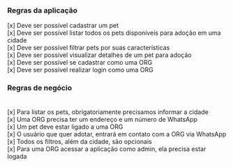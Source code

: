 ### Regras da aplicação

[x] Deve ser possível cadastrar um pet <br>
[x] Deve ser possível listar todos os pets disponíveis para adoção em uma cidade<br>
[x] Deve ser possível filtrar pets por suas características<br>
[x] Deve ser possível visualizar detalhes de um pet para adoção<br>
[x] Deve ser possível se cadastrar como uma ORG<br>
[x] Deve ser possível realizar login como uma ORG<br>

### Regras de negócio<br><br>

[x] Para listar os pets, obrigatoriamente precisamos informar a cidade<br>
[x] Uma ORG precisa ter um endereço e um número de WhatsApp<br>
[x] Um pet deve estar ligado a uma ORG<br>
[x] O usuário que quer adotar, entrará em contato com a ORG via WhatsApp<br>
[x] Todos os filtros, além da cidade, são opcionais<br>
[x] Para uma ORG acessar a aplicação como admin, ela precisa estar logada<br>
